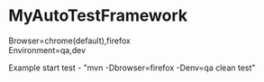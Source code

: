 # MyAutoTestFramework
Browser=chrome(default),firefox  
Environment=qa,dev  

Example start test - "mvn -Dbrowser=firefox -Denv=qa clean test"
